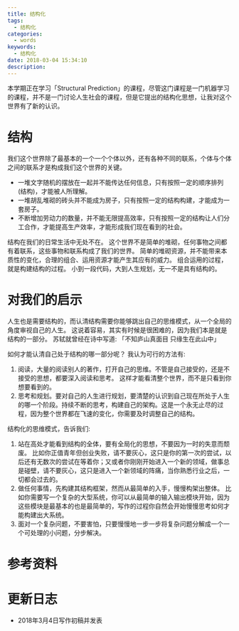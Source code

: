 ```yaml
---
title: 结构化
tags:
  - 结构化
categories:
  - words
keywords:
  - 结构化
date: 2018-03-04 15:34:10
description:
---
```






本学期正在学习「Structural Prediction」的课程，尽管这门课程是一门机器学习的课程，并不是一门讨论人生社会的课程，但是它提出的结构化思想，让我对这个世界有了新的认识。

<escape><!-- more --></escape>

# 结构

我们这个世界除了最基本的一个一个个体以外，还有各种不同的联系，个体与个体之间的联系才是构成我们这个世界的关键。

- 一堆文字随机的摆放在一起并不能传达任何信息，只有按照一定的顺序排列(结构)，才能被人所理解。
- 一堆胡乱堆砌的砖头并不能成为房子，只有按照一定的结构构建，才能成为一套房子。
- 不断增加劳动力的数量，并不能无限提高效率，只有按照一定的结构让人们分工合作，才能提高生产效率，才能形成我们现在看到的社会。

结构在我们的日常生活中无处不在。
这个世界不是简单的堆砌，任何事物之间都有着联系，这些事物和联系构成了我们的世界。
简单的堆砌资源，并不能带来本质性的变化，合理的组合、运用资源才能产生其应有的威力。
组合运用的过程，就是构建结构的过程。
小到一段代码，大到人生规划，无一不是具有结构的。

# 对我们的启示

人生也是需要结构的，而认清结构需要你能够跳出自己的思维模式，从一个全局的角度审视自己的人生。
这说着容易，其实有时候是很困难的，因为我们本是就是结构的一部分。
苏轼就曾经在诗中写道: 「不知庐山真面目 只缘生在此山中」

如何才能认清自己处于结构的哪一部分呢？
我认为可行的方法有:

1. 阅读，大量的阅读别人的著作，打开自己的思维。不管是自己接受的，还是不接受的思想，都要深入阅读和思考。
这样才能看清整个世界，而不是只看到你想要看到的。
2. 思考和规划。要对自己的人生进行规划，要清楚的认识到自己现在所处于人生的哪一个阶段。持续不断的思考，构建自己的架构。这是一个永无止尽的过程，因为整个世界都在飞速的变化，你需要及时调整自己的结构。

结构化的思维模式，告诉我们:

1. 站在高处才能看到结构的全体，要有全局化的思想，不要因为一时的失意而颓废。
    比如你正值青年但创业失败，请不要灰心，这只是你的第一次的尝试，以后还有无数次的尝试在等着你；又或者你刚刚开始进入一个新的领域，做事总是碰壁，请不要灰心，这只是进入一个新领域的阵痛，当你熟悉行业之后，一切都会过去的。
2. 做任何事情，先构建其结构框架，然而从最简单的入手，慢慢构架出整体。
    比如你需要写一个复杂的大型系统，你可以从最简单的输入输出模块开始，因为这些模块是最基本的也是最简单的，写作的过程你自然会开始慢慢思考如何才能构建出大系统。
3. 面对一个复杂问题，不要害怕，只要慢慢地一步一步将复杂问题分解成一个一个可处理的小问题，分步解决。
    


# 参考资料

# 更新日志

- 2018年3月4日写作初稿并发表
